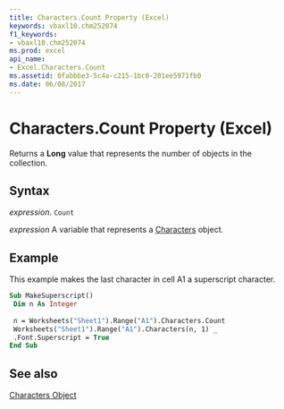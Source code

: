 ```yaml
---
title: Characters.Count Property (Excel)
keywords: vbaxl10.chm252074
f1_keywords:
- vbaxl10.chm252074
ms.prod: excel
api_name:
- Excel.Characters.Count
ms.assetid: 0fabbbe3-5c4a-c215-1bc0-201ee5971fb0
ms.date: 06/08/2017
---
```



# Characters.Count Property (Excel)

Returns a  **Long** value that represents the number of objects in the collection.


## Syntax

 _expression_. `Count`

 _expression_ A variable that represents a [Characters](Excel.Characters.md) object.


## Example

This example makes the last character in cell A1 a superscript character.


```vb
Sub MakeSuperscript() 
 Dim n As Integer 
 
 n = Worksheets("Sheet1").Range("A1").Characters.Count 
 Worksheets("Sheet1").Range("A1").Characters(n, 1) _ 
 .Font.Superscript = True 
End Sub
```


## See also


[Characters Object](Excel.Characters.md)

